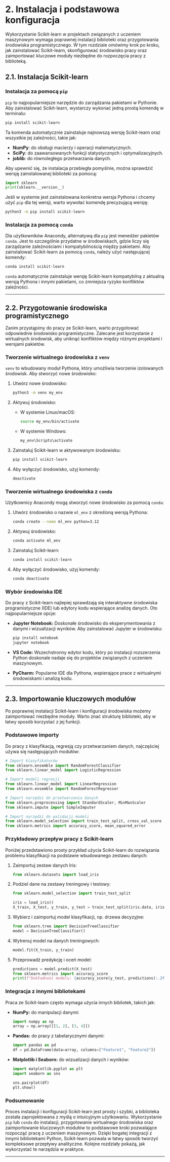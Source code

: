 # 2. Instalacja i podstawowa konfiguracja

Wykorzystanie Scikit-learn w projektach związanych z uczeniem maszynowym wymaga poprawnej instalacji biblioteki oraz przygotowania środowiska programistycznego. W tym rozdziale omówimy krok po kroku, jak zainstalować Scikit-learn, skonfigurować środowisko pracy oraz zaimportować kluczowe moduły niezbędne do rozpoczęcia pracy z biblioteką.


## **2.1. Instalacja Scikit-learn**

### **Instalacja za pomocą `pip`**

`pip` to najpopularniejsze narzędzie do zarządzania pakietami w Pythonie. Aby zainstalować Scikit-learn, wystarczy wykonać jedną prostą komendę w terminalu:

```bash
pip install scikit-learn
```

Ta komenda automatycznie zainstaluje najnowszą wersję Scikit-learn oraz wszystkie jej zależności, takie jak:
- **NumPy**: do obsługi macierzy i operacji matematycznych.
- **SciPy**: do zaawansowanych funkcji statystycznych i optymalizacyjnych.
- **joblib**: do równoległego przetwarzania danych.

Aby upewnić się, że instalacja przebiegła pomyślnie, można sprawdzić wersję zainstalowanej biblioteki za pomocą:

```python
import sklearn
print(sklearn.__version__)
```

Jeśli w systemie jest zainstalowana konkretna wersja Pythona i chcemy użyć `pip` dla tej wersji, warto wywołać komendę precyzującą wersję:

```bash
python3 -m pip install scikit-learn
```

### **Instalacja za pomocą `conda`**

Dla użytkowników Anacondy, alternatywą dla `pip` jest menedżer pakietów `conda`. Jest to szczególnie przydatne w środowiskach, gdzie liczy się zarządzanie zależnościami i kompatybilnością między pakietami. Aby zainstalować Scikit-learn za pomocą `conda`, należy użyć następującej komendy:

```bash
conda install scikit-learn
```

`conda` automatycznie zainstaluje wersję Scikit-learn kompatybilną z aktualną wersją Pythona i innymi pakietami, co zmniejsza ryzyko konfliktów zależności.

---

## **2.2. Przygotowanie środowiska programistycznego**

Zanim przystąpimy do pracy ze Scikit-learn, warto przygotować odpowiednie środowisko programistyczne. Zalecane jest korzystanie z wirtualnych środowisk, aby uniknąć konfliktów między różnymi projektami i wersjami pakietów.

### **Tworzenie wirtualnego środowiska z `venv`**

`venv` to wbudowany moduł Pythona, który umożliwia tworzenie izolowanych środowisk. Aby stworzyć nowe środowisko:

1. Utwórz nowe środowisko:
   ```bash
   python3 -m venv my_env
   ```

2. Aktywuj środowisko:
   - W systemie Linux/macOS:
     ```bash
     source my_env/bin/activate
     ```
   - W systemie Windows:
     ```bash
     my_env\Scripts\activate
     ```

3. Zainstaluj Scikit-learn w aktywowanym środowisku:
   ```bash
   pip install scikit-learn
   ```

4. Aby wyłączyć środowisko, użyj komendy:
   ```bash
   deactivate
   ```

### **Tworzenie wirtualnego środowiska z `conda`**

Użytkownicy Anacondy mogą stworzyć nowe środowisko za pomocą `conda`:

1. Utwórz środowisko o nazwie `ml_env` z określoną wersją Pythona:
   ```bash
   conda create --name ml_env python=3.12
   ```

2. Aktywuj środowisko:
   ```bash
   conda activate ml_env
   ```

3. Zainstaluj Scikit-learn:
   ```bash
   conda install scikit-learn
   ```

4. Aby wyłączyć środowisko, użyj komendy:
   ```bash
   conda deactivate
   ```

### **Wybór środowiska IDE**

Do pracy z Scikit-learn najlepiej sprawdzają się interaktywne środowiska programistyczne (IDE) lub edytory kodu wspierające analizę danych. Oto najpopularniejsze opcje:

- **Jupyter Notebook:** Doskonałe środowisko do eksperymentowania z danymi i wizualizacji wyników. Aby zainstalować Jupyter w środowisku:
  ```bash
  pip install notebook
  jupyter notebook
  ```

- **VS Code:** Wszechstronny edytor kodu, który po instalacji rozszerzenia Python doskonale nadaje się do projektów związanych z uczeniem maszynowym.

- **PyCharm:** Popularne IDE dla Pythona, wspierające prace z wirtualnymi środowiskami i analizą kodu.

---

## **2.3. Importowanie kluczowych modułów**

Po poprawnej instalacji Scikit-learn i konfiguracji środowiska możemy zaimportować niezbędne moduły. Warto znać strukturę biblioteki, aby w łatwy sposób korzystać z jej funkcji.

### **Podstawowe importy**

Do pracy z klasyfikacją, regresją czy przetwarzaniem danych, najczęściej używa się następujących modułów:

```python
# Import klasyfikatorów
from sklearn.ensemble import RandomForestClassifier
from sklearn.linear_model import LogisticRegression

# Import modeli regresji
from sklearn.linear_model import LinearRegression
from sklearn.ensemble import RandomForestRegressor

# Import narzędzi do przetwarzania danych
from sklearn.preprocessing import StandardScaler, MinMaxScaler
from sklearn.impute import SimpleImputer

# Import narzędzi do walidacji modeli
from sklearn.model_selection import train_test_split, cross_val_score
from sklearn.metrics import accuracy_score, mean_squared_error
```

### **Przykładowy przepływ pracy z Scikit-learn**

Poniżej przedstawiono prosty przykład użycia Scikit-learn do rozwiązania problemu klasyfikacji na podstawie wbudowanego zestawu danych:

1. Zaimportuj zestaw danych Iris:
   ```python
   from sklearn.datasets import load_iris
   ```

2. Podziel dane na zestawy treningowy i testowy:
   ```python
   from sklearn.model_selection import train_test_split

   iris = load_iris()
   X_train, X_test, y_train, y_test = train_test_split(iris.data, iris.target, test_size=0.2, random_state=42)
   ```

3. Wybierz i zaimportuj model klasyfikacji, np. drzewa decyzyjne:
   ```python
   from sklearn.tree import DecisionTreeClassifier
   model = DecisionTreeClassifier()
   ```

4. Wytrenuj model na danych treningowych:
   ```python
   model.fit(X_train, y_train)
   ```

5. Przeprowadź predykcję i oceń model:
   ```python
   predictions = model.predict(X_test)
   from sklearn.metrics import accuracy_score
   print(f"Dokładność modelu: {accuracy_score(y_test, predictions):.2f}")
   ```

### **Integracja z innymi bibliotekami**

Praca ze Scikit-learn często wymaga użycia innych bibliotek, takich jak:
- **NumPy:** do manipulacji danymi:
  ```python
  import numpy as np
  array = np.array([[1, 2], [3, 4]])
  ```
- **Pandas:** do pracy z tabelarycznymi danymi:
  ```python
  import pandas as pd
  df = pd.DataFrame(data=array, columns=["Feature1", "Feature2"])
  ```
- **Matplotlib i Seaborn:** do wizualizacji danych i wyników:
  ```python
  import matplotlib.pyplot as plt
  import seaborn as sns

  sns.pairplot(df)
  plt.show()
  ```


### Podsumowanie

Proces instalacji i konfiguracji Scikit-learn jest prosty i szybki, a biblioteka została zaprojektowana z myślą o intuicyjnym użytkowaniu. Wykorzystanie `pip` lub `conda` do instalacji, przygotowanie wirtualnego środowiska oraz zaimportowanie kluczowych modułów to podstawowe kroki pozwalające rozpocząć pracę z uczeniem maszynowym. Dzięki bogatej integracji z innymi bibliotekami Python, Scikit-learn pozwala w łatwy sposób tworzyć kompleksowe przepływy analityczne. Kolejne rozdziały pokażą, jak wykorzystać te narzędzia w praktyce.

---
